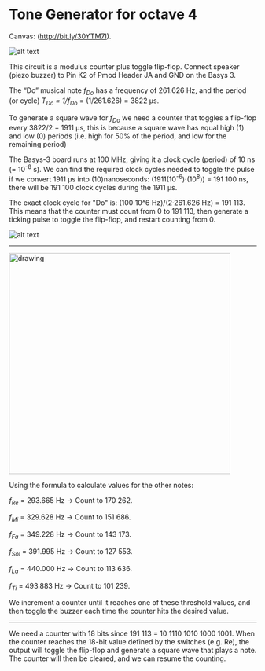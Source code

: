 # Tone Generator for octave 4

Canvas: (http://bit.ly/30YTM7I). 


![alt text](https://github.com/vjhansen/tone_generator/blob/master/W04D1ToneGenerator.png?raw=true)

This circuit is a modulus counter plus toggle flip-flop. Connect speaker (piezo buzzer) to Pin K2 of Pmod Header JA and GND on the Basys 3.


The “Do” musical note *f<sub>Do</sub>* has a frequency of 261.626 Hz, and the period (or cycle) *T<sub>Do</sub> = 1/f<sub>Do</sub>* = (1/261.626) = 3822 µs. 

To generate a square wave for *f<sub>Do</sub>* we need a counter that toggles a flip-flop every 3822/2 = 1911 µs, this is because a square wave has equal high (1) and low (0) periods (i.e. high for 50% of the period, and low for the remaining period)

The Basys-3 board runs at 100 MHz, giving it a clock cycle (period) of 10 ns (= 10<sup>-8</sup> s).
We can find the required clock cycles needed to toggle the pulse if we convert 1911 µs into (10)nanoseconds: (1911(10<sup>-6</sup>)·(10<sup>8</sup>)) = 191 100 ns, there will be 191 100 clock cycles during the 1911 µs.


The exact clock cycle for "Do" is: (100·10^6 Hz)/(2·261.626 Hz) = 191 113. This means that the counter must count from 0 to 191 113, then generate a ticking pulse to toggle the flip-flop, and restart counting from 0.


![alt text](https://github.com/vjhansen/tone_generator/blob/master/scale.png?raw=true)


---
<img src="https://github.com/vjhansen/tone_generator/blob/master/form.PNG" alt="drawing" width="450"/>


Using the formula to calculate values for the other notes:

*f<sub>Re</sub>* = 293.665 Hz → Count to 170 262.

*f<sub>Mi</sub>* = 329.628 Hz → Count to 151 686.

*f<sub>Fa</sub>* = 349.228 Hz → Count to 143 173.

*f<sub>Sol</sub>* = 391.995 Hz → Count to 127 553.

*f<sub>La</sub>* = 440.000 Hz → Count to 113 636.

*f<sub>Ti</sub>* = 493.883 Hz → Count to 101 239.

We increment a counter until it reaches one of these threshold values, and then toggle the buzzer each time the counter hits the desired value.

---
We need a counter with 18 bits since 191 113 = 10 1110 1010 1000 1001.
When the counter reaches the 18-bit value defined by the switches (e.g. Re), the output will toggle the flip-flop and generate a square wave that plays a note. The counter will then be cleared, and we can resume the counting. 
